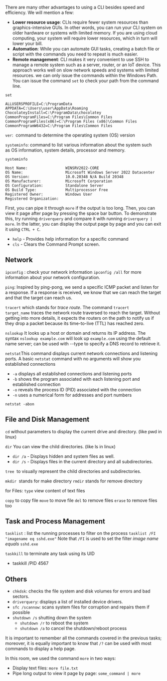 There are many other advantages to using a CLI besides speed and efficiency. We will mention a few:

- **Lower resource usage**: CLIs require fewer system resources than graphics-intensive GUIs. In other words, you can run your CLI system on older hardware or systems with limited memory. If you are using cloud computing, your system will require lower resources, which in turn will lower your bill.
- **Automation**: While you can automate GUI tasks, creating a batch file or script with the commands you need to repeat is much easier.
- **Remote management**: CLI makes it very convenient to use SSH to manage a remote system such as a server, router, or an IoT device. This approach works well on slow network speeds and systems with limited resources.
we can only issue the commands within the Windows Path. You can issue the command `set` to check your path from the command line.

``` shell
set

ALLUSERSPROFILE=C:\ProgramData
APPDATA=C:\Users\user\AppData\Roaming
ChocolateyInstall=C:\ProgramData\chocolatey
CommonProgramFiles=C:\Program Files\Common Files
CommonProgramFiles(x86)=C:\Program Files (x86)\Common Files
CommonProgramW6432=C:\Program Files\Common Files
```

`ver`:  command to determine the operating system (OS) version

`systeminfo`: command to list various information about the system such as OS information, system details, processor and memory.

``` shell
systeminfo

Host Name:                 WINSRV2022-CORE
OS Name:                   Microsoft Windows Server 2022 Datacenter
OS Version:                10.0.20348 N/A Build 20348
OS Manufacturer:           Microsoft Corporation
OS Configuration:          Standalone Server
OS Build Type:             Multiprocessor Free
Registered Owner:          Windows User
Registered Organization:
```


First, you can pipe it through `more` if the output is too long. Then, you can view it page after page by pressing the space bar button. To demonstrate this, try running `driverquery` and compare it with running `driverquery | more`. In the latter, you can display the output page by page and you can exit it using `CTRL + C`.

- `help` - Provides help information for a specific command
- `cls` - Clears the Command Prompt screen.

## Network
`ipconfig` : check your network information
`ipconfig /all` for more information about your network configuration.

`ping`: Inspired by ping-pong, we send a specific ICMP packet and listen for a response. If a response is received, we know that we can reach the target and that the target can reach us.

`tracert` which stands for _trace route_. The command `tracert target_name` traces the network route traversed to reach the target. Without getting into more details, it expects the routers on the path to notify us if they drop a packet because its time-to-live (TTL) has reached zero.

`nslookup` It looks up a host or domain and returns its IP address. The syntax `nslookup example.com` will look up `example.com` using the default name server;
can be used with --type to specify a DNS record to retrieve it.

`netstat`This command displays current network connections and listening ports. A basic `netstat` command with no arguments will show you established connections
- `-a` displays all established connections and listening ports
- `-b` shows the program associated with each listening port and established connection
- `-o` reveals the process ID (PID) associated with the connection
- `-n` uses a numerical form for addresses and port numbers
``` shell
netstat -abon
```

## File and Disk Management
`cd` without parameters to display the current drive and directory. (like pwd in linux)

`dir` You can view the child directories. (like ls in linux)
- `dir /a` - Displays hidden and system files as well.
- `dir /s` - Displays files in the current directory and all subdirectories.

`tree`  to visually represent the child directories and subdirectories.

`mkdir`  stands for make directory
`rmdir` stands for remove directory

for Files:
`type` view content of text files

`copy` to copy file
`move` to move file
`del` to remove files
`erase` to remove files too


## Task and Process Management
`tasklist` : list the running processes
to filter on the process `tasklist /FI "imagename eq sshd.exe"`
Note that `/FI` is used to set the filter _image name equals_ `sshd.exe`

`taskkill` to terminate any task using its UID
- taskkill /PID 4567


## Others

- `chkdsk`: checks the file system and disk volumes for errors and bad sectors.
- `driverquery`: displays a list of installed device drivers.
- `sfc /scannow`: scans system files for corruption and repairs them if possible
- `shutdown /s` shutting down the system
	- `shutdown /r` to reboot the system
	- `shutdown /a` to cancel the shutdown/reboot process

It is important to remember all the commands covered in the previous tasks; moreover, it is equally important to know that `/?` can be used with most commands to display a help page.

In this room, we used the command `more` in two ways:

- Display text files: `more file.txt`
- Pipe long output to view it page by page: `some_command | more`